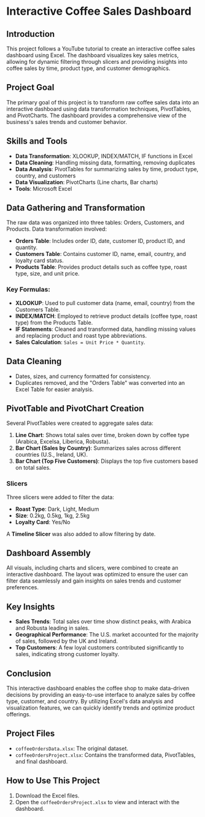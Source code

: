 # Interactive Coffee Sales Dashboard

## Introduction
This project follows a YouTube tutorial to create an interactive coffee sales dashboard using Excel. The dashboard visualizes key sales metrics, allowing for dynamic filtering through slicers and providing insights into coffee sales by time, product type, and customer demographics.

## Project Goal
The primary goal of this project is to transform raw coffee sales data into an interactive dashboard using data transformation techniques, PivotTables, and PivotCharts. The dashboard provides a comprehensive view of the business's sales trends and customer behavior.

## Skills and Tools
- **Data Transformation**: XLOOKUP, INDEX/MATCH, IF functions in Excel
- **Data Cleaning**: Handling missing data, formatting, removing duplicates
- **Data Analysis**: PivotTables for summarizing sales by time, product type, country, and customers
- **Data Visualization**: PivotCharts (Line charts, Bar charts)
- **Tools**: Microsoft Excel

## Data Gathering and Transformation
The raw data was organized into three tables: Orders, Customers, and Products. Data transformation involved:

- **Orders Table**: Includes order ID, date, customer ID, product ID, and quantity.
- **Customers Table**: Contains customer ID, name, email, country, and loyalty card status.
- **Products Table**: Provides product details such as coffee type, roast type, size, and unit price.

### Key Formulas:
- **XLOOKUP**: Used to pull customer data (name, email, country) from the Customers Table.
- **INDEX/MATCH**: Employed to retrieve product details (coffee type, roast type) from the Products Table.
- **IF Statements**: Cleaned and transformed data, handling missing values and replacing product and roast type abbreviations.
- **Sales Calculation**: `Sales = Unit Price * Quantity`.

## Data Cleaning
- Dates, sizes, and currency formatted for consistency.
- Duplicates removed, and the "Orders Table" was converted into an Excel Table for easier analysis.

## PivotTable and PivotChart Creation
Several PivotTables were created to aggregate sales data:

1. **Line Chart**: Shows total sales over time, broken down by coffee type (Arabica, Excelsa, Liberica, Robusta).
2. **Bar Chart (Sales by Country)**: Summarizes sales across different countries (U.S., Ireland, UK).
3. **Bar Chart (Top Five Customers)**: Displays the top five customers based on total sales.

### Slicers
Three slicers were added to filter the data:
- **Roast Type**: Dark, Light, Medium
- **Size**: 0.2kg, 0.5kg, 1kg, 2.5kg
- **Loyalty Card**: Yes/No

A **Timeline Slicer** was also added to allow filtering by date.

## Dashboard Assembly
All visuals, including charts and slicers, were combined to create an interactive dashboard. The layout was optimized to ensure the user can filter data seamlessly and gain insights on sales trends and customer preferences.

## Key Insights
- **Sales Trends**: Total sales over time show distinct peaks, with Arabica and Robusta leading in sales.
- **Geographical Performance**: The U.S. market accounted for the majority of sales, followed by the UK and Ireland.
- **Top Customers**: A few loyal customers contributed significantly to sales, indicating strong customer loyalty.

## Conclusion
This interactive dashboard enables the coffee shop to make data-driven decisions by providing an easy-to-use interface to analyze sales by coffee type, customer, and country. By utilizing Excel's data analysis and visualization features, we can quickly identify trends and optimize product offerings.

## Project Files
- `coffeeOrdersData.xlsx`: The original dataset.
- `coffeeOrdersProject.xlsx`: Contains the transformed data, PivotTables, and final dashboard.

## How to Use This Project
1. Download the Excel files.
2. Open the `coffeeOrdersProject.xlsx` to view and interact with the dashboard.
